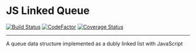 # JS Linked Queue
[![Build Status](https://travis-ci.com/alessandrofrenna/js-linked-queue.svg?branch=version-0.1.1)](https://travis-ci.com/alessandrofrenna/js-linked-queue) [![CodeFactor](https://www.codefactor.io/repository/github/alessandrofrenna/js-linked-queue/badge)](https://www.codefactor.io/repository/github/alessandrofrenna/js-linked-queue) [![Coverage Status](https://coveralls.io/repos/github/alessandrofrenna/js-linked-queue/badge.svg?branch=master)](https://coveralls.io/github/alessandrofrenna/js-linked-queue?branch=master)

---

A queue data structure implemented as a dubly linked list with JavaScript
